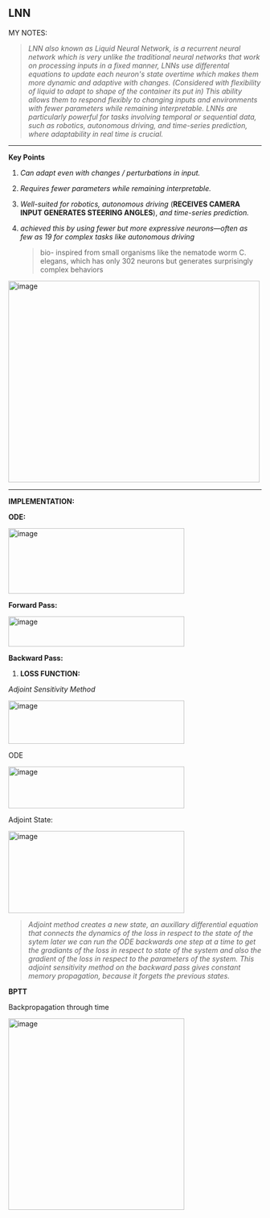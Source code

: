    **LNN**
---
MY NOTES:  
   
   

> *LNN also known as Liquid Neural Network, is a recurrent neural network which is very unlike the traditional neural networks that work on processing inputs in a fixed manner, LNNs use differental equations to update each neuron's state overtime which makes them more dynamic and adaptive with changes. (Considered with flexibility of liquid to adapt to shape of the container its put in) This ability allows them to respond flexibly to changing inputs and environments with fewer parameters while remaining interpretable. LNNs are particularly powerful for tasks involving temporal or sequential data, such as robotics, autonomous driving, and time-series prediction, where adaptability in real time is crucial.*
  

---

**Key Points**
1. *Can adapt even with changes / perturbations in input.*  
2. *Requires fewer parameters while remaining interpretable.*  
3. *Well-suited for robotics, autonomous driving* (**RECEIVES CAMERA INPUT GENERATES STEERING ANGLES**), *and time-series prediction.*
4. *achieved this by using fewer but more expressive neurons—often as few as 19 for complex tasks like autonomous driving*

   > bio- inspired from small organisms like the nematode worm C. elegans, which has only 302 neurons but generates surprisingly complex behaviors

<img width="500" height="400" alt="image" src="https://github.com/user-attachments/assets/5c9dabf5-13a4-4083-87dc-71dd1c1a3827" />

---
**IMPLEMENTATION:**



**ODE:**


<img width="350" height="130" alt="image" src="https://github.com/user-attachments/assets/1f7ad36a-be89-497a-a015-1f9c95352413" />


**Forward Pass:**


<img width="350" height="60" alt="image" src="https://github.com/user-attachments/assets/29eb8b6d-e79d-4c9f-9457-aaf0e95dd459" />


**Backward Pass:**
1) **LOSS FUNCTION:**

 
 *Adjoint Sensitivity Method*

   
<img width="350" height="86" alt="image" src="https://github.com/user-attachments/assets/328d9c4c-c946-4cf1-a931-934b3be3493d" />


ODE


<img width="350" height="83" alt="image" src="https://github.com/user-attachments/assets/9ae31beb-d240-4edd-b6e2-10020f54bd06" />


Adjoint State:


<img width="350" height="163" alt="image" src="https://github.com/user-attachments/assets/dab2cdac-fc7f-4944-bd9f-9b155f2623b0" />




> *Adjoint method creates a new state, an auxillary differential equation that connects the dynamics of the loss in respect to the state of the sytem later we can run the ODE backwards one step at a time to get the gradiants of the loss in respect to state of the system and also the gradient of the loss in respect to the parameters of the system.
This adjoint sensitivity method on the backward pass gives constant memory propagation, because it forgets the previous states.*


**BPTT**


Backpropagation through time


<img width="350" height="380" alt="image" src="https://github.com/user-attachments/assets/c38dfb15-c6e3-4605-acb0-51576460201a" />

